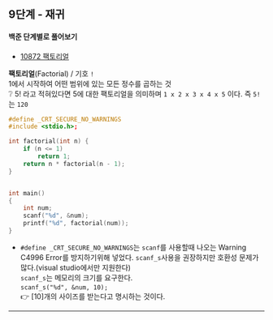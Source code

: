 ## 9단계 - 재귀

#### 백준 단계별로 풀어보기

* [10872 팩토리얼](https://www.acmicpc.net/problem/10872)

**팩토리얼**(Factorial) / 기호 `!`  
1에서 시작하여 어떤 범위에 있는 모든 정수를 곱하는 것  
❔ 5! 라고 적혀있다면 5에 대한 팩토리얼을 의미하며 `1 x 2 x 3 x 4 x 5` 이다. 즉 `5!`는 `120`  

```cpp
#define _CRT_SECURE_NO_WARNINGS
#include <stdio.h>;

int factorial(int n) {
	if (n <= 1)
		return 1;
	return n * factorial(n - 1);
}


int main()
{
	int num;
	scanf("%d", &num);
	printf("%d", factorial(num));
}
```
* `#define _CRT_SECURE_NO_WARNINGS`는 `scanf`를 사용할때 나오는 Warning C4996 Error를 방지하기위해 넣었다.  `scanf_s`사용을 권장하지만 호환성 문제가 많다.(visual studio에서만 지원한다)  
`scanf_s`는 메모리의 크기를 요구한다.  
`scanf_s("%d", &num, 10);`  
👉 [10]개의 사이즈를 받는다고 명시하는 것이다.


---